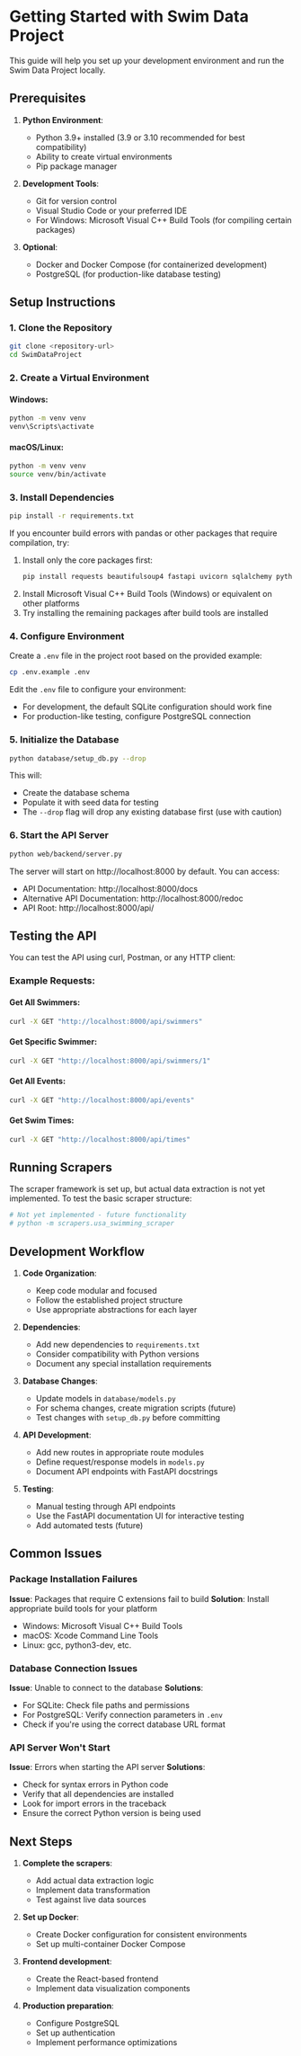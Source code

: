 # Getting Started with Swim Data Project

This guide will help you set up your development environment and run the Swim Data Project locally.

## Prerequisites

1. **Python Environment**:
   - Python 3.9+ installed (3.9 or 3.10 recommended for best compatibility)
   - Ability to create virtual environments
   - Pip package manager

2. **Development Tools**:
   - Git for version control
   - Visual Studio Code or your preferred IDE
   - For Windows: Microsoft Visual C++ Build Tools (for compiling certain packages)

3. **Optional**:
   - Docker and Docker Compose (for containerized development)
   - PostgreSQL (for production-like database testing)

## Setup Instructions

### 1. Clone the Repository

```bash
git clone <repository-url>
cd SwimDataProject
```

### 2. Create a Virtual Environment

#### Windows:
```bash
python -m venv venv
venv\Scripts\activate
```

#### macOS/Linux:
```bash
python -m venv venv
source venv/bin/activate
```

### 3. Install Dependencies

```bash
pip install -r requirements.txt
```

If you encounter build errors with pandas or other packages that require compilation, try:
1. Install only the core packages first:
   ```bash
   pip install requests beautifulsoup4 fastapi uvicorn sqlalchemy python-dotenv pydantic-settings
   ```
2. Install Microsoft Visual C++ Build Tools (Windows) or equivalent on other platforms
3. Try installing the remaining packages after build tools are installed

### 4. Configure Environment

Create a `.env` file in the project root based on the provided example:

```bash
cp .env.example .env
```

Edit the `.env` file to configure your environment:
- For development, the default SQLite configuration should work fine
- For production-like testing, configure PostgreSQL connection

### 5. Initialize the Database

```bash
python database/setup_db.py --drop
```

This will:
- Create the database schema
- Populate it with seed data for testing
- The `--drop` flag will drop any existing database first (use with caution)

### 6. Start the API Server

```bash
python web/backend/server.py
```

The server will start on http://localhost:8000 by default. You can access:
- API Documentation: http://localhost:8000/docs
- Alternative API Documentation: http://localhost:8000/redoc
- API Root: http://localhost:8000/api/

## Testing the API

You can test the API using curl, Postman, or any HTTP client:

### Example Requests:

#### Get All Swimmers:
```bash
curl -X GET "http://localhost:8000/api/swimmers"
```

#### Get Specific Swimmer:
```bash
curl -X GET "http://localhost:8000/api/swimmers/1"
```

#### Get All Events:
```bash
curl -X GET "http://localhost:8000/api/events"
```

#### Get Swim Times:
```bash
curl -X GET "http://localhost:8000/api/times"
```

## Running Scrapers

The scraper framework is set up, but actual data extraction is not yet implemented. To test the basic scraper structure:

```bash
# Not yet implemented - future functionality
# python -m scrapers.usa_swimming_scraper
```

## Development Workflow

1. **Code Organization**:
   - Keep code modular and focused
   - Follow the established project structure
   - Use appropriate abstractions for each layer

2. **Dependencies**:
   - Add new dependencies to `requirements.txt`
   - Consider compatibility with Python versions
   - Document any special installation requirements

3. **Database Changes**:
   - Update models in `database/models.py`
   - For schema changes, create migration scripts (future)
   - Test changes with `setup_db.py` before committing

4. **API Development**:
   - Add new routes in appropriate route modules
   - Define request/response models in `models.py`
   - Document API endpoints with FastAPI docstrings

5. **Testing**:
   - Manual testing through API endpoints
   - Use the FastAPI documentation UI for interactive testing
   - Add automated tests (future)

## Common Issues

### Package Installation Failures

**Issue**: Packages that require C extensions fail to build
**Solution**: Install appropriate build tools for your platform
- Windows: Microsoft Visual C++ Build Tools
- macOS: Xcode Command Line Tools
- Linux: gcc, python3-dev, etc.

### Database Connection Issues

**Issue**: Unable to connect to the database
**Solutions**:
- For SQLite: Check file paths and permissions
- For PostgreSQL: Verify connection parameters in `.env`
- Check if you're using the correct database URL format

### API Server Won't Start

**Issue**: Errors when starting the API server
**Solutions**:
- Check for syntax errors in Python code
- Verify that all dependencies are installed
- Look for import errors in the traceback
- Ensure the correct Python version is being used

## Next Steps

1. **Complete the scrapers**:
   - Add actual data extraction logic
   - Implement data transformation
   - Test against live data sources

2. **Set up Docker**:
   - Create Docker configuration for consistent environments
   - Set up multi-container Docker Compose

3. **Frontend development**:
   - Create the React-based frontend
   - Implement data visualization components

4. **Production preparation**:
   - Configure PostgreSQL
   - Set up authentication
   - Implement performance optimizations
